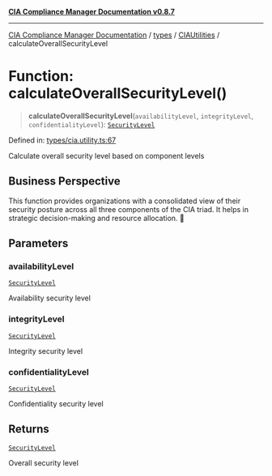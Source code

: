 [**CIA Compliance Manager Documentation v0.8.7**](../../../../README.md)

***

[CIA Compliance Manager Documentation](../../../../modules.md) / [types](../../../README.md) / [CIAUtilities](../README.md) / calculateOverallSecurityLevel

# Function: calculateOverallSecurityLevel()

> **calculateOverallSecurityLevel**(`availabilityLevel`, `integrityLevel`, `confidentialityLevel`): [`SecurityLevel`](../../../../index/type-aliases/SecurityLevel.md)

Defined in: [types/cia.utility.ts:67](https://github.com/Hack23/cia-compliance-manager/blob/c1b03266cad85c2f58531e3fd0aea147fa649ae0/src/types/cia.utility.ts#L67)

Calculate overall security level based on component levels

## Business Perspective

This function provides organizations with a consolidated view of their 
security posture across all three components of the CIA triad.
It helps in strategic decision-making and resource allocation. 💼

## Parameters

### availabilityLevel

[`SecurityLevel`](../../../../index/type-aliases/SecurityLevel.md)

Availability security level

### integrityLevel

[`SecurityLevel`](../../../../index/type-aliases/SecurityLevel.md)

Integrity security level

### confidentialityLevel

[`SecurityLevel`](../../../../index/type-aliases/SecurityLevel.md)

Confidentiality security level

## Returns

[`SecurityLevel`](../../../../index/type-aliases/SecurityLevel.md)

Overall security level
